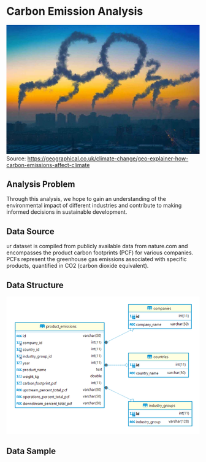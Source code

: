 # Carbon Emission Analysis
![](https://github.com/nguyenngoctu-swisscoding/carbon-emission-analysis/blob/main/carbon.jpg)
Source: https://geographical.co.uk/climate-change/geo-explainer-how-carbon-emissions-affect-climate

## Analysis Problem
Through this analysis, we hope to gain an understanding of the environmental impact of different industries and contribute to making informed decisions in sustainable development.

## Data Source
ur dataset is compiled from publicly available data from nature.com and encompasses the product carbon footprints (PCF) for various companies. PCFs represent the greenhouse gas emissions associated with specific products, quantified in CO2 (carbon dioxide equivalent).

## Data Structure
![](https://github.com/nguyenngoctu-swisscoding/carbon-emission-analysis/blob/main/Database%20diagram.png)

## Data Sample

